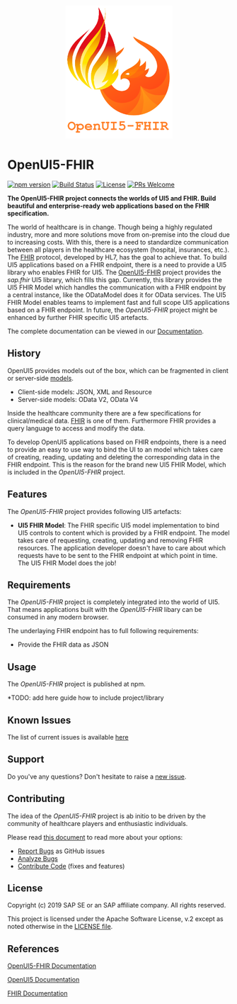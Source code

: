 <p align="center"><img height="300px" src="docs/images/logo.png"></a></p>

# OpenUI5-FHIR
[![npm version](https://badge.fury.io/js/openui5-fhir.svg)](//www.npmjs.com/package/openui5-fhir)
[![Build Status](https://travis-ci.org/SAP/openui5-fhir.svg?branch=master)](https://travis-ci.org/SAP/openui5-fhir)
[![License](https://img.shields.io/badge/license-Apache%202.0-blue.svg)](LICENSE.txt)
[![PRs Welcome](https://img.shields.io/badge/PRs-welcome-brightgreen.svg)](CONTRIBUTING.md)

**The OpenUI5-FHIR project connects the worlds of UI5 and FHIR. Build beautiful and enterprise-ready web applications based on the FHIR specification.**

The world of healthcare is in change. Though being a highly regulated industry, more and more solutions move from on-premise into the cloud due to increasing costs. With this, there is a need to standardize communication between all players in the healthcare ecosystem (hospital, insurances, etc.). The [FHIR](https://www.hl7.org/fhir/index.html) protocol, developed by HL7, has the goal to achieve that. To build UI5 applications based on a FHIR endpoint, there is a need to provide a UI5 library who enables FHIR for UI5. The [OpenUI5-FHIR](https://github.com/SAP/openui5-fhir) project provides the *sap.fhir* UI5 library, which fills this gap. Currently, this library provides the UI5 FHIR Model which handles the communication with a FHIR endpoint by a central instance, like the ODataModel does it for OData services. The UI5 FHIR Model enables teams to implement fast and full scope UI5 applications based on a FHIR endpoint. In future, the *OpenUI5-FHIR* project might be enhanced by further FHIR specific UI5 artefacts.

The complete documentation can be viewed in our [Documentation](https://sap.github.io/openui5-fhir/).

## History

OpenUI5 provides models out of the box, which can be fragmented in client or server-side [models](https://openui5.hana.ondemand.com/#/topic/e1b625940c104b558e52f47afe5ddb4f).
- Client-side models: JSON, XML and Resource
- Server-side models: OData V2, OData V4

Inside the healthcare community there are a few specifications for clinical/medical data. [FHIR](https://www.hl7.org/fhir/) is one of them. Furthermore FHIR provides a query language to access and modify the data.

To develop OpenUI5 applications based on FHIR endpoints, there is a need to provide an easy to use way to bind the UI to an model which takes care of creating, reading, updating and deleting the corresponding data in the FHIR endpoint. This is the reason for the brand new UI5 FHIR Model, which is included in the *OpenUI5-FHIR* project.

## Features

The *OpenUI5-FHIR* project provides following UI5 artefacts:
- **UI5 FHIR Model**: The FHIR specific UI5 model implementation to bind UI5 controls to content which is provided by a FHIR endpoint. The model takes care of requesting, creating, updating and removing FHIR resources. The application developer doesn't have to care about which requests have to be sent to the FHIR endpoint at which point in time. The UI5 FHIR Model does the job!

## Requirements

The *OpenUI5-FHIR* project is completely integrated into the world of UI5. That means applications built with the *OpenUI5-FHIR* libary can be consumed in any modern browser.

The underlaying FHIR endpoint has to full following requirements:
- Provide the FHIR data as JSON

## Usage

The *OpenUI5-FHIR* project is published at npm.

*TODO: add here guide how to include project/library

## Known Issues

The list of current issues is available [here](https://github.com/SAP/openui5-fhir/issues)

## Support

Do you've any questions? Don't hesitate to raise a [new issue](https://github.com/SAP/openui5-fhir/issues/new/choose).

## Contributing

The idea of the *OpenUI5-FHIR* project is ab initio to be driven by the community of healthcare players and enthusiastic individuals.

Please read [this document](CONTRIBUTING.md) to read more about your options:

- [Report Bugs](CONTRIBUTING.md#report-an-issue) as GitHub issues
- [Analyze Bugs](CONTRIBUTING.md#analyze-issues)
- [Contribute Code](CONTRIBUTING.md#contribute-code) (fixes and features)

## License

Copyright (c) 2019 SAP SE or an SAP affiliate company. All rights reserved.

This project is licensed under the Apache Software License, v.2 except as noted otherwise in the [LICENSE file](LICENSE.txt).

## References

[OpenUI5-FHIR Documentation](https://sap.github.io/openui5-fhir/)

[OpenUI5 Documentation](https://openui5.hana.ondemand.com/)

[FHIR Documentation](https://www.hl7.org/fhir/index.html)